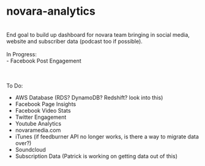 # novara-analytics 
<br />
End goal to build up dashboard for novara team bringing in social media, website and subscriber data (podcast too if possible).<br />
<br />
In Progress: <br />
- Facebook Post Engagement

<br /><br />
To Do: <br />
- AWS Database (RDS? DynamoDB? Redshift? look into this) <br />
- Facebook Page Insights<br />
- Facebook Video Stats<br />
- Twitter Engagement<br />
- Youtube Analytics<br />
- novaramedia.com<br />
- iTunes (if feedburner API no longer works, is there a way to migrate data over?)<br />
- Soundcloud<br />
- Subscription Data (Patrick is working on getting data out of this)<br />
